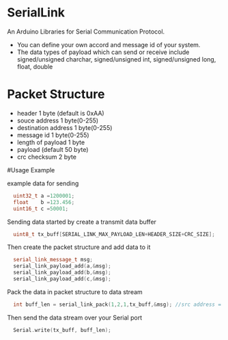# SerialLink
An Arduino Libraries for Serial Communication Protocol.
- You can define your own accord and message id of your system.
- The data types of payload which can send or receive include signed/unsigned charchar, signed/unsigned int, signed/unsigned long, float, double

# Packet Structure
- header 1 byte (default is 0xAA)
- souce address 1 byte(0-255)
- destination address 1 byte(0-255)
- message id 1 byte(0-255) 
- length of payload 1 byte
- payload (default 50 byte)
- crc checksum 2 byte

#Usage Example

example data for sending
```c++
  uint32_t a =1200001;
  float    b =123.456;
  uint16_t c =50001;
```
Sending data started by create a transmit data buffer 

```c++
  uint8_t tx_buff[SERIAL_LINK_MAX_PAYLOAD_LEN+HEADER_SIZE+CRC_SIZE];
```

Then create the packet structure and add data to it
```c++
  serial_link_message_t msg;
  serial_link_payload_add(a,&msg);
  serial_link_payload_add(b,&msg);
  serial_link_payload_add(c,&msg);
```
Pack the data in packet structure to data stream
```c++
  int buff_len = serial_link_pack(1,2,1,tx_buff,&msg); //src address = 1,destination address = 2 msg id =1
```
Then send the data stream over your Serial port
```c++
  Serial.write(tx_buff, buff_len);
```
